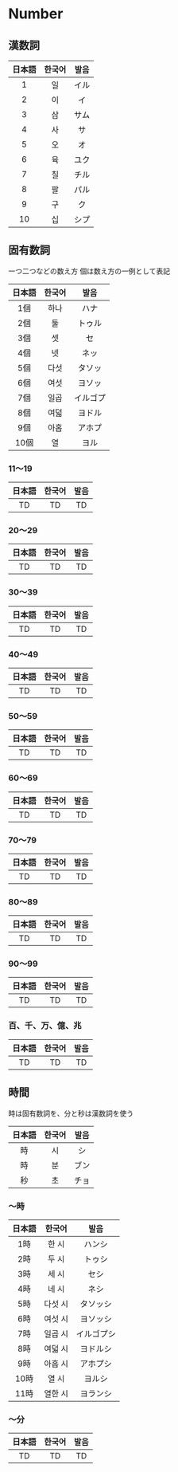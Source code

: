 # Number

## 漢数詞

|日本語|한국어|발음|
|:-:|:-:|:-:|
|1|일|イル|
|2|이|イ|
|3|삼|サム|
|4|사|サ|
|5|오|オ|
|6|육|ユク|
|7|칠|チル|
|8|팔|パル|
|9|구|ク|
|10|십|シプ|


## 固有数詞

一つ二つなどの数え方
個は数え方の一例として表記

|日本語|한국어|발음|
|:-:|:-:|:-:|
|1個|하나|ハナ|
|2個|둘|トゥル|
|3個|셋|セ|
|4個|넷|ネッ|
|5個|다섯|タソッ|
|6個|여섯|ヨソッ|
|7個|일곱|イルゴプ|
|8個|여덟|ヨドル|
|9個|아홉|アホプ|
|10個|열|ヨル|

### 11〜19

|日本語|한국어|발음|
|:-:|:-:|:-:|
|TD|TD|TD|

### 20〜29

|日本語|한국어|발음|
|:-:|:-:|:-:|
|TD|TD|TD|

### 30〜39

|日本語|한국어|발음|
|:-:|:-:|:-:|
|TD|TD|TD|

### 40〜49

|日本語|한국어|발음|
|:-:|:-:|:-:|
|TD|TD|TD|

### 50〜59

|日本語|한국어|발음|
|:-:|:-:|:-:|
|TD|TD|TD|

### 60〜69

|日本語|한국어|발음|
|:-:|:-:|:-:|
|TD|TD|TD|

### 70〜79

|日本語|한국어|발음|
|:-:|:-:|:-:|
|TD|TD|TD|

### 80〜89

|日本語|한국어|발음|
|:-:|:-:|:-:|
|TD|TD|TD|

### 90〜99

|日本語|한국어|발음|
|:-:|:-:|:-:|
|TD|TD|TD|

### 百、千、万、億、兆

|日本語|한국어|발음|
|:-:|:-:|:-:|
|TD|TD|TD|

## 時間

時は固有数詞を、分と秒は漢数詞を使う

|日本語|한국어|발음|
|:-:|:-:|:-:|
|時|시|シ|
|時|분|ブン|
|秒|초|チョ|

### 〜時

|日本語|한국어|발음|
|:-:|:-:|:-:|
|1時|한 시|ハンシ|
|2時|두 시|トゥシ|
|3時|세 시|セシ|
|4時|네 시|ネシ|
|5時|다섯 시|タソッシ|
|6時|여섯 시|ヨソッシ|
|7時|일곱 시|イルゴプシ|
|8時|여덟 시|ヨドルシ|
|9時|아홉 시|アホプシ|
|10時|열 시|ヨルシ|
|11時|열한 시|ヨランシ|

### 〜分

|日本語|한국어|발음|
|:-:|:-:|:-:|
|TD|TD|TD|

